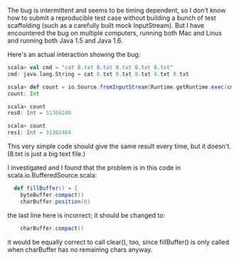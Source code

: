 The bug is intermittent and seems to be timing dependent, so I don't know how to submit a reproducible test case without building a bunch of test scaffolding (such as a carefully built mock InputStream). But I have encountered the bug on multiple computers, running both Mac and Linux and running both Java 1.5 and Java 1.6.

Here's an actual interaction showing the bug:

```scala
scala> val cmd = "cat 8.txt 8.txt 8.txt 8.txt 8.txt"
cmd: java.lang.String = cat 8.txt 8.txt 8.txt 8.txt 8.txt

scala> def count = io.Source.fromInputStream(Runtime.getRuntime.exec(cmd).getInputStream).collect.size
count: Int

scala> count
res0: Int = 31304240

scala> count
res1: Int = 31302464
```

This very simple code should give the same result every time, but it doesn't.  (8.txt is just a big text file.)

I investigated and I found that the problem is in this code in scala.io.BufferedSource.scala:

```scala
  def fillBuffer() = {
    byteBuffer.compact()
    charBuffer.position(0)
```

the last line here is incorrect; it should be changed to:

```scala
    charBuffer.compact()
```

it would be equally correct to call clear(), too, since fillBuffer() is only called when charBuffer has no remaining chars anyway.

